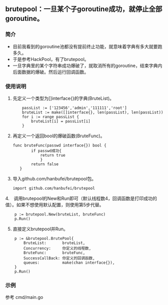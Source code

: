 ##  brutepool：一旦某个子goroutine成功，就停止全部goroutine。

### 简介
* 目前我看到的goroutine池都没有提前终止功能，就意味着字典有多大就要跑多久。
* 于是参考HackPool，有了brutepool。
* 一旦字典里的某个字符串成功爆破了，就取消所有的goroutine，结束字典内后面数据的爆破。然后运行回调函数。

### 使用说明

1. 先定义一个类型为[]interface{}的字典(BruteList)。

    ```
        passList := ['123456','admin','111111','root']
        bruteList := make([]interface{}, len(passList), len(passList))
        for i := range passList {
            bruteList[i] = passList[i]
        }
    ```
   
2. 再定义一个返回bool的爆破函数(BruteFunc)。
    ```
    func bruteFunc(passwd interface{}) bool {
            if passwd成功{
                return true
                }
            return false
       }
    ```
3. 导入github.com/hanbufei/brutepool包。
   ```
   import github.com/hanbufei/brutepool
   ```

4.　调用brutepool的New和Run即可（默认线程数4，回调函数是打印成功的值）。如果不想使用默认配置，则使用第5步代替。

```
    p := brutepool.New(bruteList, bruteFunc)
    p.Run()
```
5. 直接定义brutepool并Run。
```
    p := &brutepool.BrutePool{
        BruteList:       bruteList,
        Concurrency:     你定义的线程数,
        BruteFunc:       bruteFunc,
        SuccessCallBack: 你定义的回调函数,
        queues:          make(chan interface{}),
    }
    p.Run()
```

### 示例
参考 cmd/main.go